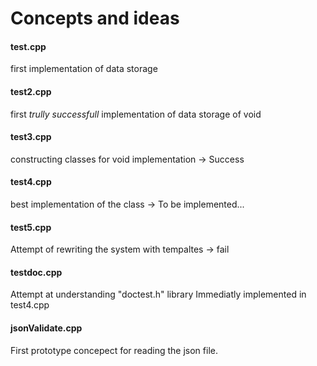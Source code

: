 # Concepts and ideas

#### test.cpp
first implementation of data storage 

#### test2.cpp
first *trully successfull* implementation of data storage of void

#### test3.cpp
constructing classes for void implementation -> Success

#### test4.cpp
best implementation of the class -> To be implemented...

#### test5.cpp
Attempt of rewriting the system with tempaltes -> fail

#### testdoc.cpp
Attempt at understanding "doctest.h" library
Immediatly implemented in test4.cpp

#### jsonValidate.cpp
First prototype concepect for reading the json file.